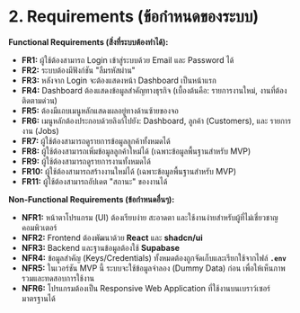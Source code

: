 # **2. Requirements (ข้อกำหนดของระบบ)**

**Functional Requirements (สิ่งที่ระบบต้องทำได้):**
* **FR1:** ผู้ใช้ต้องสามารถ Login เข้าสู่ระบบด้วย Email และ Password ได้
* **FR2:** ระบบต้องมีฟังก์ชัน "ลืมรหัสผ่าน"
* **FR3:** หลังจาก Login จะต้องแสดงหน้า Dashboard เป็นหน้าแรก
* **FR4:** Dashboard ต้องแสดงข้อมูลสำคัญทางธุรกิจ (เบื้องต้นคือ: รายการงานใหม่, งานที่ต้องติดตามด่วน)
* **FR5:** ต้องมีแถบเมนูหลักแสดงผลอยู่ทางด้านซ้ายของจอ
* **FR6:** เมนูหลักต้องประกอบด้วยลิงก์ไปยัง: Dashboard, ลูกค้า (Customers), และ รายการงาน (Jobs)
* **FR7:** ผู้ใช้ต้องสามารถดูรายการข้อมูลลูกค้าทั้งหมดได้
* **FR8:** ผู้ใช้ต้องสามารถเพิ่มข้อมูลลูกค้าใหม่ได้ (เฉพาะข้อมูลพื้นฐานสำหรับ MVP)
* **FR9:** ผู้ใช้ต้องสามารถดูรายการงานทั้งหมดได้
* **FR10:** ผู้ใช้ต้องสามารถสร้างงานใหม่ได้ (เฉพาะข้อมูลพื้นฐานสำหรับ MVP)
* **FR11:** ผู้ใช้ต้องสามารถอัปเดต "สถานะ" ของงานได้

**Non-Functional Requirements (ข้อกำหนดอื่นๆ):**
* **NFR1:** หน้าตาโปรแกรม (UI) ต้องเรียบง่าย สะอาดตา และใช้งานง่ายสำหรับผู้ที่ไม่เชี่ยวชาญคอมพิวเตอร์
* **NFR2:** Frontend ต้องพัฒนาด้วย **React** และ **shadcn/ui**
* **NFR3:** Backend และฐานข้อมูลต้องใช้ **Supabase**
* **NFR4:** ข้อมูลสำคัญ (Keys/Credentials) ทั้งหมดต้องถูกจัดเก็บและเรียกใช้จากไฟล์ **`.env`**
* **NFR5:** ในเวอร์ชัน MVP นี้ ระบบจะใช้ข้อมูลจำลอง (Dummy Data) ก่อน เพื่อให้เห็นภาพรวมและทดสอบการใช้งาน
* **NFR6:** โปรแกรมต้องเป็น Responsive Web Application ที่ใช้งานบนเบราว์เซอร์มาตรฐานได้
